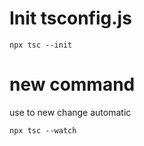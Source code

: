 # Init tsconfig.js

```
npx tsc --init
```

# new command

use to new change automatic

```
npx tsc --watch

```
